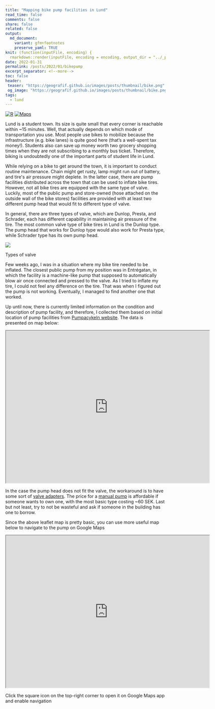 ```yaml
---
title: "Mapping bike pump facilities in Lund"
read_time: false
comments: false
share: false
related: false
output:
  md_document:
    variant: gfm+footnotes
    preserve_yaml: TRUE
knit: (function(inputFile, encoding) {
  rmarkdown::render(inputFile, encoding = encoding, output_dir = "../_posts") })
date: 2022-01-31
permalink: /posts/2022/01/bikepump
excerpt_separator: <!--more-->
toc: false
header:
 teaser: "https://geografif.github.io/images/posts/thumbnail/bike.png"
 og_image: "https://geografif.github.io/images/posts/thumbnail/bike.png"
tags:
  - lund
---
```

<!--more-->
[![R](https://img.shields.io/badge/-script-276DC3.svg?style=flat&logo=R)](https://gist.github.com/geografif/b89b872703c2e012ff6c9546050e67d3)
[![Maps](https://img.shields.io/badge/-maps-red.svg?style=flat&logo=googlemaps&logoColor=white)](https://www.google.com/maps/d/u/2/embed?mid=1tdmOZ-m8huuWxpnnAKvMtdbeRHzJ1dkg&ehbc=2E312F)

Lund is a student town. Its size is quite small that every corner is <!--more-->reachable within ~15 minutes. Well, that actually depends on which mode of transportation you use. Most people use bikes to mobilize because the infrastructure (e.g. bike lanes) is quite good here (that’s a well-spent tax money!). Students also can save up money worth two grocery shopping times when they are not subscribing to a monthly bus ticket. Therefore, biking is undoubtedly one of the important parts of student life in Lund.

While relying on a bike to get around the town, it is important to conduct routine maintenance. Chain might get rusty, lamp might run out of battery, and tire's air pressure might deplete. In the latter case, there are pump facilities distributed across the town that can be used to inflate bike tires. However, not all bike tires are equipped with the same type of valve. Luckily, most of the public pump and store-owned (hose attached on the outside wall of the bike stores) facilities  are provided with at least two different pump head that would fit to different type of valve.

In general, there are three types of valve, which are Dunlop, Presta, and Schrader, each has different capability in maintaining air pressure of the tire. The most common valve type of bike tires in Lund is the Dunlop type. The pump head that works for Dunlop type would also work for Presta type, while Schrader type has its own pump head.

![](https://i.imgur.com/rDsdnfB.png)
<figcaption class="figure-caption text-center">Types of valve</figcaption>
<p></p>

Few weeks ago, I was in a situation where my bike tire needed to be inflated. The closest public pump from my position was in Entrégatan, in which the facility is a machine-like pump that supposed to automatically blow air once connected and pressed to the valve. As I tried to inflate my tire, I could not feel any difference on the tire. That was when I figured out the pump is not working. Eventually, I managed to find another one that worked.

Up until now, there is currently limited information on the condition and description of pump facility, and therefore, I collected them based on initial location of pump facilities from [Pumpacykeln website](https://pumpacykeln.se/stader/lund/lund.html). The data is presented on map below:

<p align="center">
<iframe src="https://geografif.github.io/lundbikepump" width="640" height="480"></iframe>
</p>

In the case the pump head does not fit the valve, the workaround is to have some sort of [valve adapters](https://www.biltema.se/en-se/bike-electrical-bike/bike-accessories/bike-pumps/valve-adapters-4-pcs--2000047952). The price for a [manual pump](https://www.jula.se/catalog/fritid/cykel/bike-accessories-ead4e858/cykelpumpar/cykelpump-004753/) is affordable if someone wants to own one, with the most basic type costing ~60 SEK. Last but not least, try to not be wasteful and ask if someone in the building has one to borrow.

Since the above leaflet map is pretty basic, you can use more useful map below to navigate to the pump on Google Maps

<p align="center">
<iframe src="https://www.google.com/maps/d/u/2/embed?mid=1tdmOZ-m8huuWxpnnAKvMtdbeRHzJ1dkg&ehbc=2E312F" width="640" height="480"></iframe>
<figcaption class="figure-caption text-center">Click the square icon on the top-right corner to open it on Google Maps app and enable navigation</figcaption>
</p>
